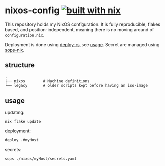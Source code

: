 # nixos-config [![built with nix](https://builtwithnix.org/badge.svg)](https://builtwithnix.org)

This repository holds my NixOS configuration. It is fully reproducible, flakes
based, and position-independent, meaning there is no moving around of
`configuration.nix`.

Deployment is done using [deploy-rs](https://github.com/serokell/deploy-rs), see [usage](#usage).
Secret are managed using [sops-nix](https://github.com/Mic92/sops-nix).

## structure

```
.
├── nixos        # Machine definitions
└── legacy       # older scripts kept before having an iso-image
```

## usage

updating:
```bash
nix flake update
```

deployment:
```bash
deploy .#myHost
```

secrets:
```bash
sops ./nixos/myHost/secrets.yaml
```
